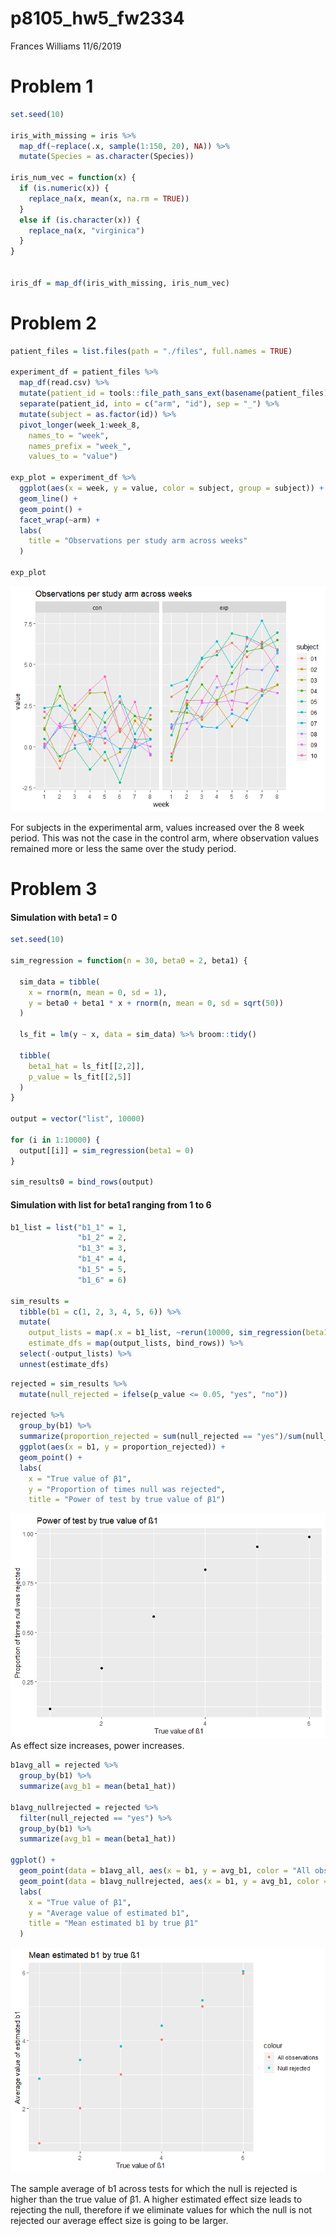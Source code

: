 p8105\_hw5\_fw2334
================
Frances Williams
11/6/2019

# Problem 1

``` r
set.seed(10)

iris_with_missing = iris %>% 
  map_df(~replace(.x, sample(1:150, 20), NA)) %>%
  mutate(Species = as.character(Species))

iris_num_vec = function(x) {
  if (is.numeric(x)) {
    replace_na(x, mean(x, na.rm = TRUE))
  }
  else if (is.character(x)) {
    replace_na(x, "virginica")
  }
}


iris_df = map_df(iris_with_missing, iris_num_vec)
```

# Problem 2

``` r
patient_files = list.files(path = "./files", full.names = TRUE)

experiment_df = patient_files %>% 
  map_df(read.csv) %>% 
  mutate(patient_id = tools::file_path_sans_ext(basename(patient_files))) %>% 
  separate(patient_id, into = c("arm", "id"), sep = "_") %>%
  mutate(subject = as.factor(id)) %>% 
  pivot_longer(week_1:week_8,
    names_to = "week",
    names_prefix = "week_",
    values_to = "value")

exp_plot = experiment_df %>% 
  ggplot(aes(x = week, y = value, color = subject, group = subject)) +
  geom_line() + 
  geom_point() +
  facet_wrap(~arm) +
  labs(
    title = "Observations per study arm across weeks"
  )

exp_plot
```

![](p8105_hw5_fw2334_files/figure-gfm/unnamed-chunk-2-1.png)<!-- -->

For subjects in the experimental arm, values increased over the 8 week
period. This was not the case in the control arm, where observation
values remained more or less the same over the study period.

# Problem 3

#### Simulation with beta1 = 0

``` r
set.seed(10)

sim_regression = function(n = 30, beta0 = 2, beta1) {
  
  sim_data = tibble(
    x = rnorm(n, mean = 0, sd = 1),
    y = beta0 + beta1 * x + rnorm(n, mean = 0, sd = sqrt(50))
  )
  
  ls_fit = lm(y ~ x, data = sim_data) %>% broom::tidy()
  
  tibble(
    beta1_hat = ls_fit[[2,2]],
    p_value = ls_fit[[2,5]]
  )
}

output = vector("list", 10000)

for (i in 1:10000) {
  output[[i]] = sim_regression(beta1 = 0)
}

sim_results0 = bind_rows(output)
```

#### Simulation with list for beta1 ranging from 1 to 6

``` r
b1_list = list("b1_1" = 1, 
               "b1_2" = 2, 
               "b1_3" = 3,
               "b1_4" = 4,
               "b1_5" = 5,
               "b1_6" = 6)

sim_results = 
  tibble(b1 = c(1, 2, 3, 4, 5, 6)) %>% 
  mutate(
    output_lists = map(.x = b1_list, ~rerun(10000, sim_regression(beta1 = .x))),
    estimate_dfs = map(output_lists, bind_rows)) %>% 
  select(-output_lists) %>% 
  unnest(estimate_dfs)
```

``` r
rejected = sim_results %>% 
  mutate(null_rejected = ifelse(p_value <= 0.05, "yes", "no")) 

rejected %>% 
  group_by(b1) %>% 
  summarize(proportion_rejected = sum(null_rejected == "yes")/sum(null_rejected == "yes" | null_rejected == "no")) %>% 
  ggplot(aes(x = b1, y = proportion_rejected)) + 
  geom_point() +
  labs(
    x = "True value of β1",
    y = "Proportion of times null was rejected",
    title = "Power of test by true value of β1")
```

![](p8105_hw5_fw2334_files/figure-gfm/unnamed-chunk-5-1.png)<!-- --> As
effect size increases, power increases.

``` r
b1avg_all = rejected %>% 
  group_by(b1) %>% 
  summarize(avg_b1 = mean(beta1_hat))

b1avg_nullrejected = rejected %>% 
  filter(null_rejected == "yes") %>% 
  group_by(b1) %>% 
  summarize(avg_b1 = mean(beta1_hat))

ggplot() +
  geom_point(data = b1avg_all, aes(x = b1, y = avg_b1, color = "All observations")) +
  geom_point(data = b1avg_nullrejected, aes(x = b1, y = avg_b1, color = "Null rejected")) +
  labs(
    x = "True value of β1",
    y = "Average value of estimated b1",
    title = "Mean estimated b1 by true β1"
  )
```

![](p8105_hw5_fw2334_files/figure-gfm/unnamed-chunk-6-1.png)<!-- -->

The sample average of b1 across tests for which the null is rejected is
higher than the true value of β1. A higher estimated effect size leads
to rejecting the null, therefore if we eliminate values for which the
null is not rejected our average effect size is going to be larger.
